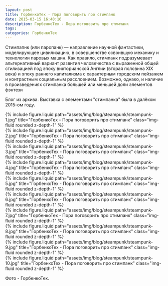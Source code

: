 ```yaml
---
layout: post
title: ГорбенкоТех - Пора поговорить про стимпанк
date: 2015-03-15 16:40:16
description: ГорбенкоТех - Пора поговорить про стимпанк
tags: 
categories: ГорбенкоТех
---
```


Стимпапнк (или паропанк) — направление научной фантастики, моделирующее цивилизацию, в совершенстве освоившую механику и технологии паровых машин. Как правило, стимпанк подразумевает альтернативный вариант развития человечества с выраженной общей стилизацией под эпоху викторианской Англии (вторая половина XIX века) и эпоху раннего капитализма с характерным городским пейзажем и контрастным социальным расслоением. Возможно, однако, и наличие в произведениях стимпанка большей или меньшей доли элементов фэнтези

Блог из архива. Выставка с элементами "стимпанка" была в далёком 2015-ом году. 

<div class="row justify-content-sm-center">
    <div class="col-sm-8 mt-3 mt-md-0">
        {% include figure.liquid path="assets/img/blog/steampunk/steampunk-1.jpg" title="ГорбенкоТех - Пора поговорить про стимпанк" class="img-fluid rounded z-depth-1" %}
    </div>
</div>  

<div class="row justify-content-sm-center">
    <div class="col-sm-8 mt-3 mt-md-0">
        {% include figure.liquid path="assets/img/blog/steampunk/steampunk-2.jpg" title="ГорбенкоТех - Пора поговорить про стимпанк" class="img-fluid rounded z-depth-1" %}
    </div>
</div>  

<div class="row justify-content-sm-center">
    <div class="col-sm-8 mt-3 mt-md-0">
        {% include figure.liquid path="assets/img/blog/steampunk/steampunk-3.jpg" title="ГорбенкоТех - Пора поговорить про стимпанк" class="img-fluid rounded z-depth-1" %}
    </div>
</div> 

<div class="row justify-content-sm-center">
    <div class="col-sm-8 mt-3 mt-md-0">
        {% include figure.liquid path="assets/img/blog/steampunk/steampunk-4.jpg" title="ГорбенкоТех - Пора поговорить про стимпанк" class="img-fluid rounded z-depth-1" %}
    </div>
</div> 

<div class="row justify-content-sm-center">
    <div class="col-sm-8 mt-3 mt-md-0">
        {% include figure.liquid path="assets/img/blog/steampunk/steampunk-5.jpg" title="ГорбенкоТех - Пора поговорить про стимпанк" class="img-fluid rounded z-depth-1" %}
    </div>
</div> 

<div class="row justify-content-sm-center">
    <div class="col-sm-8 mt-3 mt-md-0">
        {% include figure.liquid path="assets/img/blog/steampunk/steampunk-6.jpg" title="ГорбенкоТех - Пора поговорить про стимпанк" class="img-fluid rounded z-depth-1" %}
    </div>
</div> 

<div class="row justify-content-sm-center">
    <div class="col-sm-8 mt-3 mt-md-0">
        {% include figure.liquid path="assets/img/blog/steampunk/steampunk-7.jpg" title="ГорбенкоТех - Пора поговорить про стимпанк" class="img-fluid rounded z-depth-1" %}
    </div>
</div> 

<div class="row justify-content-sm-center">
    <div class="col-sm-8 mt-3 mt-md-0">
        {% include figure.liquid path="assets/img/blog/steampunk/steampunk-8.jpg" title="ГорбенкоТех - Пора поговорить про стимпанк" class="img-fluid rounded z-depth-1" %}
    </div>
</div> 

<div class="row justify-content-sm-center">
    <div class="col-sm-8 mt-3 mt-md-0">
        {% include figure.liquid path="assets/img/blog/steampunk/steampunk-9.jpg" title="ГорбенкоТех - Пора поговорить про стимпанк" class="img-fluid rounded z-depth-1" %}
    </div>
</div> 

<div class="row justify-content-sm-center">
    <div class="col-sm-8 mt-3 mt-md-0">
        {% include figure.liquid path="assets/img/blog/steampunk/steampunk-10.jpg" title="ГорбенкоТех - Пора поговорить про стимпанк" class="img-fluid rounded z-depth-1" %}
    </div>
</div> 

Фото - ГорбенкоТех.